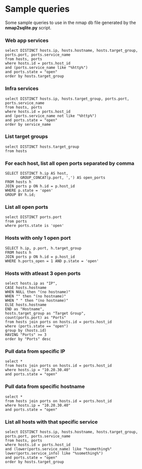 # Sample queries
Some sample queries to use in the nmap db file generated by the <b>nmap2sqlite.py</b> script.

### Web app services

```
select DISTINCT hosts.ip, hosts.hostname, hosts.target_group, ports.port, ports.service_name
from hosts, ports
where hosts.id = ports.host_id
and (ports.service_name like "%http%")
and ports.state = "open"
order by hosts.target_group
```

### Infra services

```
select DISTINCT hosts.ip, hosts.target_group, ports.port, ports.service_name
from hosts, ports
where hosts.id = ports.host_id
and (ports.service_name not like "%http%")
and ports.state = "open"
order by service_name
```


### List target groups

```
select DISTINCT hosts.target_group 
from hosts
```

### For each host, list all open ports separated by comma

```
SELECT DISTINCT h.ip AS host, 
       GROUP_CONCAT(p.port, ',') AS open_ports
FROM hosts h
JOIN ports p ON h.id = p.host_id
WHERE p.state = 'open'
GROUP BY h.id;
```

### List all open ports

```
select DISTINCT ports.port
from ports
where ports.state is 'open'
```


### Hosts with only 1 open port

```
SELECT h.ip, p.port, h.target_group
FROM hosts h
JOIN ports p ON h.id = p.host_id
WHERE h.ports_open = 1 AND p.state = 'open'
```

### Hosts with atleast 3 open ports

```
select hosts.ip as "IP",
CASE hosts.hostname
WHEN NULL then "(no hostname)"
WHEN "" then "(no hostname)"
WHEN " " then "(no hostname)"
ELSE hosts.hostname
END as "Hostname",
hosts.target_group as "Target Group",
count(ports.port) as "Ports"
from hosts join ports on hosts.id = ports.host_id
where (ports.state == "open")
group by (hosts.id)
HAVING "Ports" >= 3
order by "Ports" desc
```



### Pull data from specific IP

```
select * 
from hosts join ports on hosts.id = ports.host_id
where hosts.ip = "10.20.30.40"
and ports.state = "open"
```


### Pull data from specific hostname

```
select * 
from hosts join ports on hosts.id = ports.host_id
where hosts.ip = "10.20.30.40"
and ports.state = "open"
```

### List all hosts with that specific service

```
select DISTINCT hosts.ip, hosts.hostname, hosts.target_group, ports.port, ports.service_name
from hosts, ports
where hosts.id = ports.host_id
and (lower(ports.service_name) like "%something%" lower(ports.service_info) like "%something%")
and ports.state = "open"
order by hosts.target_group
```